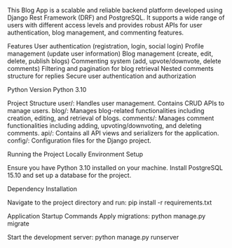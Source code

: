 This Blog App is a scalable and reliable backend platform developed using Django Rest Framework (DRF) and PostgreSQL. It supports a wide range of users with different access levels and provides robust APIs for user authentication, blog management, and commenting features.

Features
User authentication (registration, login, social login)
Profile management (update user information)
Blog management (create, edit, delete, publish blogs)
Commenting system (add, upvote/downvote, delete comments)
Filtering and pagination for blog retrieval
Nested comments structure for replies
Secure user authentication and authorization

Python Version
Python 3.10

Project Structure
user/: Handles user management. Contains CRUD APIs to manage users.
blog/: Manages blog-related functionalities including creation, editing, and retrieval of blogs.
comments/: Manages comment functionalities including adding, upvoting/downvoting, and deleting comments.
api/: Contains all API views and serializers for the application.
config/: Configuration files for the Django project.

Running the Project Locally
Environment Setup

Ensure you have Python 3.10 installed on your machine.
Install PostgreSQL 15.10 and set up a database for the project.

Dependency Installation

Navigate to the project directory and run:
pip install -r requirements.txt

Application Startup Commands
Apply migrations: python manage.py migrate

Start the development server:
python manage.py runserver

